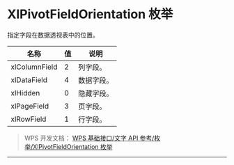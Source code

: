 # XlPivotFieldOrientation 枚举

指定字段在数据透视表中的位置。

| 名称          | 值  | 说明       |
|---------------|-----|------------|
| xlColumnField | 2   | 列字段。   |
| xlDataField   | 4   | 数据字段。 |
| xlHidden      | 0   | 隐藏字段。 |
| xlPageField   | 3   | 页字段。   |
| xlRowField    | 1   | 行字段。   |

> WPS 开发文档： [WPS 基础接口/文字 API 参考/枚举/XlPivotFieldOrientation 枚举](https://qn.cache.wpscdn.cn/encs/doc/office_v19/topics/WPS%20%E5%9F%BA%E7%A1%80%E6%8E%A5%E5%8F%A3/%E6%96%87%E5%AD%97%20API%20%E5%8F%82%E8%80%83/%E6%9E%9A%E4%B8%BE/XlPivotFieldOrientation%20%E6%9E%9A%E4%B8%BE.html)

------------------------------------------------------------------------
